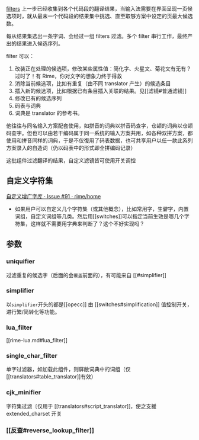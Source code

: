 [filters](https://github.com/LEOYoon-Tsaw/Rime_collections/blob/master/Rime_description.md#四filters)
上一步已经收集到各个代码段的翻译结果，当输入法需要在界面呈现一页候选项时，就从最末一个代码段的结果集中挑选、直至取够方案中设定的页最大候选数。

每从结果集选出一条字词、会经过一组 filters 过滤。多个 filter 串行工作，最终产出的结果进入候选序列。

filter 可以：

1. 改装正在处理的候选项，修改某些属性值：简化字、火星文、菊花文有无有？过时了！有 Rime，你对文字的想象力终于得救
2. 消除当前候选项，比如有重复（由不同 translator 产生）的候选条目
3. 插入新的候选项，比如根据已有条目插入关联的结果。见[[滤镜#普通滤镜]]
4. 修改已有的候选序列
5. 码表与词典
6. 词典是 translator 的参考书。

他往往与同名输入方案配套使用，如拼音的词典以拼音码查字，仓颉的词典以仓颉码查字。但也可以由若干编码属于同一系统的输入方案共用，如各种双拼方案，都使用和拼音同样的词典，于是不仅復用了码表数据，也可共享用户以任一款此系列方案录入的自造词（仍以码表中的形式即全拼编码记录）

这批组件过滤翻译的结果，自定义滤镜皆可使用开关调控

## 自定义字符集
[自定义增广字库 · Issue #91 · rime/home](https://github.com/rime/home/issues/91)
- 如果用户可以自定义几个字符集（或其他概念），比如常用字，生僻字，内置词组，自定义词组等几类。然后用[[switches]]可以指定当前生效是哪几个字符集，这样就不需要用字典来判断了？这个不好实现吗？

## 参数

### uniquifier
过滤重复的候选字（后面的会`覆盖`前面的），有可能来自 [[#simplifier]]

### simplifier
以`simplifier`开头的都是[[opecc]]
由 [[switches#simplification]] 值控制开关，进行繁/简转化等功能。

### lua_filter
[[rime-lua.md#lua_filter]]

### single_char_filter
单字过滤器，如加载此组件，则屏敝词典中的词组（仅[[translators#table_translator]]有效）

### cjk_minifier
字符集过滤〔仅用于 [[translators#script_translator]]，使之支援extended_charset 开关

### [[反查#reverse_lookup_filter]]
